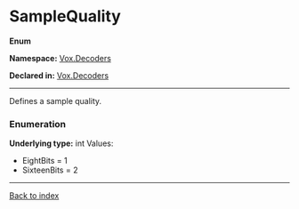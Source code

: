 # SampleQuality

**Enum**

**Namespace:** [Vox.Decoders](Vox.Decoders.md)

**Declared in:** [Vox.Decoders](Vox.Decoders.md)

------



Defines a sample quality.


### Enumeration
**Underlying type:** int
Values:
* EightBits = 1
* SixteenBits = 2



------

[Back to index](index.md)